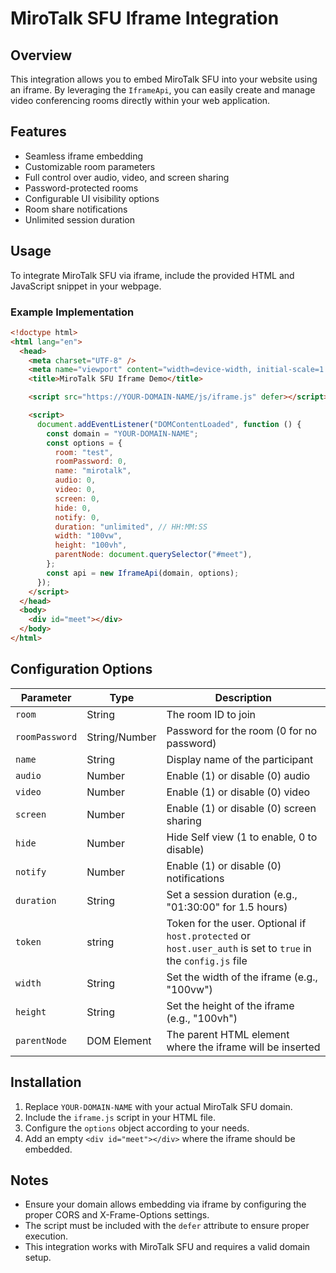 # MiroTalk SFU Iframe Integration

## Overview

This integration allows you to embed MiroTalk SFU into your website using an iframe. By leveraging the `IframeApi`, you can easily create and manage video conferencing rooms directly within your web application.

## Features

- Seamless iframe embedding
- Customizable room parameters
- Full control over audio, video, and screen sharing
- Password-protected rooms
- Configurable UI visibility options
- Room share notifications
- Unlimited session duration

## Usage

To integrate MiroTalk SFU via iframe, include the provided HTML and JavaScript snippet in your webpage.

### Example Implementation

```html
<!doctype html>
<html lang="en">
  <head>
    <meta charset="UTF-8" />
    <meta name="viewport" content="width=device-width, initial-scale=1.0" />
    <title>MiroTalk SFU Iframe Demo</title>

    <script src="https://YOUR-DOMAIN-NAME/js/iframe.js" defer></script>

    <script>
      document.addEventListener("DOMContentLoaded", function () {
        const domain = "YOUR-DOMAIN-NAME";
        const options = {
          room: "test",
          roomPassword: 0,
          name: "mirotalk",
          audio: 0,
          video: 0,
          screen: 0,
          hide: 0,
          notify: 0,
          duration: "unlimited", // HH:MM:SS
          width: "100vw",
          height: "100vh",
          parentNode: document.querySelector("#meet"),
        };
        const api = new IframeApi(domain, options);
      });
    </script>
  </head>
  <body>
    <div id="meet"></div>
  </body>
</html>
```

## Configuration Options

| Parameter      | Type          | Description                                                                                                   |
| -------------- | ------------- | ------------------------------------------------------------------------------------------------------------- |
| `room`         | String        | The room ID to join                                                                                           |
| `roomPassword` | String/Number | Password for the room (0 for no password)                                                                     |
| `name`         | String        | Display name of the participant                                                                               |
| `audio`        | Number        | Enable (1) or disable (0) audio                                                                               |
| `video`        | Number        | Enable (1) or disable (0) video                                                                               |
| `screen`       | Number        | Enable (1) or disable (0) screen sharing                                                                      |
| `hide`         | Number        | Hide Self view (1 to enable, 0 to disable)                                                                    |
| `notify`       | Number        | Enable (1) or disable (0) notifications                                                                       |
| `duration`     | String        | Set a session duration (e.g., "01:30:00" for 1.5 hours)                                                       |
| `token`        | string        | Token for the user. Optional if `host.protected` or `host.user_auth` is set to `true` in the `config.js` file |
| `width`        | String        | Set the width of the iframe (e.g., "100vw")                                                                   |
| `height`       | String        | Set the height of the iframe (e.g., "100vh")                                                                  |
| `parentNode`   | DOM Element   | The parent HTML element where the iframe will be inserted                                                     |

## Installation

1. Replace `YOUR-DOMAIN-NAME` with your actual MiroTalk SFU domain.
2. Include the `iframe.js` script in your HTML file.
3. Configure the `options` object according to your needs.
4. Add an empty `<div id="meet"></div>` where the iframe should be embedded.

## Notes

- Ensure your domain allows embedding via iframe by configuring the proper CORS and X-Frame-Options settings.
- The script must be included with the `defer` attribute to ensure proper execution.
- This integration works with MiroTalk SFU and requires a valid domain setup.
